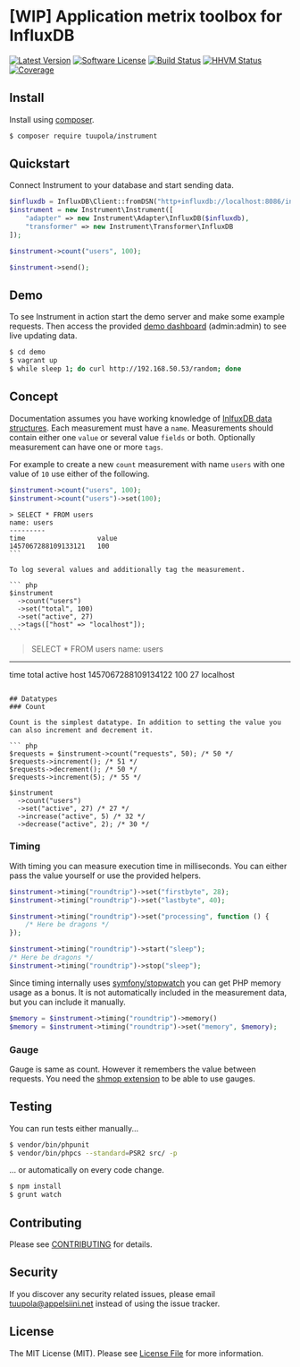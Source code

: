 # [WIP] Application metrix toolbox for InfluxDB

[![Latest Version](https://img.shields.io/packagist/v/tuupola/instrument.svg?style=flat-square)](https://packagist.org/packages/tuupola/instrument)
[![Software License](https://img.shields.io/badge/license-MIT-brightgreen.svg?style=flat-square)](LICENSE.md)
[![Build Status](https://img.shields.io/travis/tuupola/instrument/master.svg?style=flat-square)](https://travis-ci.org/tuupola/instrument)
[![HHVM Status](https://img.shields.io/hhvm/tuupola/instrument.svg?style=flat-square)](http://hhvm.h4cc.de/package/tuupola/instrument)
[![Coverage](http://img.shields.io/codecov/c/github/tuupola/instrument.svg?style=flat-square)](https://codecov.io/github/tuupola/instrument)

## Install

Install using [composer](https://getcomposer.org/).

``` bash
$ composer require tuupola/instrument
```

## Quickstart

Connect Instrument to your database and start sending data.

``` php
$influxdb = InfluxDB\Client::fromDSN("http+influxdb://localhost:8086/instrument");;
$instrument = new Instrument\Instrument([
    "adapter" => new Instrument\Adapter\InfluxDB($influxdb),
    "transformer" => new Instrument\Transformer\InfluxDB
]);

$instrument->count("users", 100);

$instrument->send();
```

## Demo

To see Instrument in action start the demo server and make some example requests. Then access the provided [demo dashboard](http://192.168.50.53:3000/dashboard/db/instrument) (admin:admin) to see live updating data.

``` bash
$ cd demo
$ vagrant up
$ while sleep 1; do curl http://192.168.50.53/random; done
```

## Concept

Documentation assumes you have working knowledge of [InlfuxDB data structures](https://docs.influxdata.com/influxdb/v0.10/concepts/key_concepts/). Each measurement must have a `name`. Measurements should contain either one `value` or several value `fields` or both. Optionally measurement can have one or more `tags`.

For example to create a new `count` measurement with name `users` with one value of `10` use either of the following.

``` php
$instrument->count("users", 100);
$instrument->count("users")->set(100);
```

````
> SELECT * FROM users
name: users
---------
time                  value
1457067288109133121	  100
```

To log several values and additionally tag the measurement.

``` php
$instrument
  ->count("users")
  ->set("total", 100)
  ->set("active", 27)
  ->tags(["host" => "localhost"]);
```

````
> SELECT * FROM users
name: users
---------
time                  total   active  host
1457067288109134122	  100     27      localhost
```

## Datatypes
### Count

Count is the simplest datatype. In addition to setting the value you can also increment and decrement it.

``` php
$requests = $instrument->count("requests", 50); /* 50 */
$requests->increment(); /* 51 */
$requests->decrement(); /* 50 */
$requests->increment(5); /* 55 */

$instrument
  ->count("users")
  ->set("active", 27) /* 27 */
  ->increase("active", 5) /* 32 */
  ->decrease("active", 2); /* 30 */
```

### Timing

With timing you can measure execution time in milliseconds. You can either pass the value yourself or use the provided helpers.

```php
$instrument->timing("roundtrip")->set("firstbyte", 28);
$instrument->timing("roundtrip")->set("lastbyte", 40);

$instrument->timing("roundtrip")->set("processing", function () {
    /* Here be dragons */
});

$instrument->timing("roundtrip")->start("sleep");
/* Here be dragons */
$instrument->timing("roundtrip")->stop("sleep");
```

Since timing internally uses [symfony/stopwatch](https://github.com/symfony/stopwatch) you can get PHP memory usage as a bonus. It is not automatically included in the measurement data, but you can include it manually.

```php
$memory = $instrument->timing("roundtrip")->memory()
$memory = $instrument->timing("roundtrip")->set("memory", $memory);
```

### Gauge

Gauge is same as count. However it remembers the value between requests. You need the [shmop extension](http://php.net/manual/en/book.shmop.php) to be able to use gauges.

## Testing

You can run tests either manually...

``` bash
$ vendor/bin/phpunit
$ vendor/bin/phpcs --standard=PSR2 src/ -p
```

... or automatically on every code change.

``` bash
$ npm install
$ grunt watch
```

## Contributing

Please see [CONTRIBUTING](CONTRIBUTING.md) for details.

## Security

If you discover any security related issues, please email tuupola@appelsiini.net instead of using the issue tracker.

## License

The MIT License (MIT). Please see [License File](LICENSE.md) for more information.
